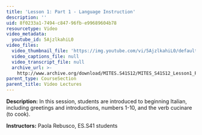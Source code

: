 ```yaml
---
title: 'Lesson 1: Part 1 - Language Instruction'
description: ''
uid: 8f0233a1-7494-c847-96fb-e99689604b78
resourcetype: Video
video_metadata:
  youtube_id: 5AjzlkahiL0
video_files:
  video_thumbnail_file: 'https://img.youtube.com/vi/5AjzlkahiL0/default.jpg'
  video_captions_file: null
  video_transcript_file: null
  archive_url: >-
    http://www.archive.org/download/MITES.S41S12/MITES_S41S12_Lesson1_Part1_300k.mp4
parent_type: CourseSection
parent_title: Video Lectures
---
```


**Description:** In this session, students are introduced to beginning Italian, including greetings and introductions, numbers 1-10, and the verb cucinare (to cook).

**Instructors:** Paola Rebusco, ES.S41 students
